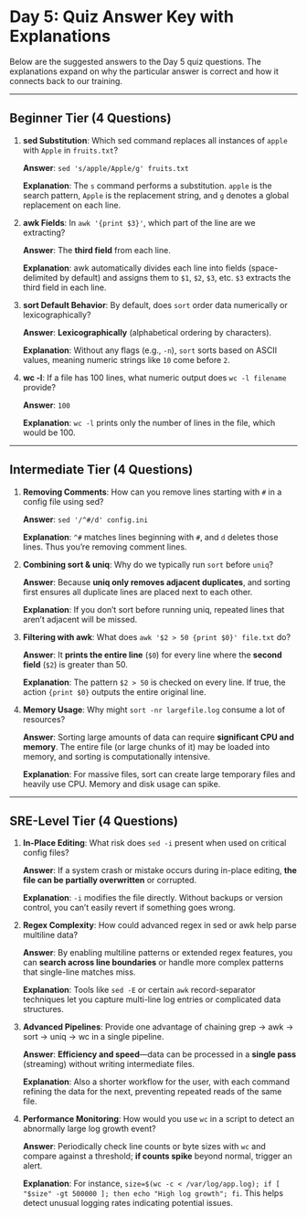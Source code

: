 # Day 5: Quiz Answer Key with Explanations

Below are the suggested answers to the Day 5 quiz questions. The explanations expand on why the particular answer is correct and how it connects back to our training.

---

## Beginner Tier (4 Questions)

1. **sed Substitution**: Which sed command replaces all instances of `apple` with `Apple` in `fruits.txt`?

   **Answer**: `sed 's/apple/Apple/g' fruits.txt`

   **Explanation**: The `s` command performs a substitution. `apple` is the search pattern, `Apple` is the replacement string, and `g` denotes a global replacement on each line.

2. **awk Fields**: In `awk '{print $3}'`, which part of the line are we extracting?

   **Answer**: The **third field** from each line.

   **Explanation**: awk automatically divides each line into fields (space-delimited by default) and assigns them to `$1`, `$2`, `$3`, etc. `$3` extracts the third field in each line.

3. **sort Default Behavior**: By default, does `sort` order data numerically or lexicographically?

   **Answer**: **Lexicographically** (alphabetical ordering by characters).

   **Explanation**: Without any flags (e.g., `-n`), `sort` sorts based on ASCII values, meaning numeric strings like `10` come before `2`.

4. **wc -l**: If a file has 100 lines, what numeric output does `wc -l filename` provide?

   **Answer**: `100`

   **Explanation**: `wc -l` prints only the number of lines in the file, which would be 100.

---

## Intermediate Tier (4 Questions)

1. **Removing Comments**: How can you remove lines starting with `#` in a config file using sed?

   **Answer**: `sed '/^#/d' config.ini`

   **Explanation**: `^#` matches lines beginning with `#`, and `d` deletes those lines. Thus you’re removing comment lines.

2. **Combining sort & uniq**: Why do we typically run `sort` before `uniq`?

   **Answer**: Because **uniq only removes adjacent duplicates**, and sorting first ensures all duplicate lines are placed next to each other.

   **Explanation**: If you don’t sort before running uniq, repeated lines that aren’t adjacent will be missed.

3. **Filtering with awk**: What does `awk '$2 > 50 {print $0}' file.txt` do?

   **Answer**: It **prints the entire line** (`$0`) for every line where the **second field** (`$2`) is greater than 50.

   **Explanation**: The pattern `$2 > 50` is checked on every line. If true, the action `{print $0}` outputs the entire original line.

4. **Memory Usage**: Why might `sort -nr largefile.log` consume a lot of resources?

   **Answer**: Sorting large amounts of data can require **significant CPU and memory**. The entire file (or large chunks of it) may be loaded into memory, and sorting is computationally intensive.

   **Explanation**: For massive files, sort can create large temporary files and heavily use CPU. Memory and disk usage can spike.

---

## SRE-Level Tier (4 Questions)

1. **In-Place Editing**: What risk does `sed -i` present when used on critical config files?

   **Answer**: If a system crash or mistake occurs during in-place editing, **the file can be partially overwritten** or corrupted.

   **Explanation**: `-i` modifies the file directly. Without backups or version control, you can’t easily revert if something goes wrong.

2. **Regex Complexity**: How could advanced regex in sed or awk help parse multiline data?

   **Answer**: By enabling multiline patterns or extended regex features, you can **search across line boundaries** or handle more complex patterns that single-line matches miss.

   **Explanation**: Tools like `sed -E` or certain `awk` record-separator techniques let you capture multi-line log entries or complicated data structures.

3. **Advanced Pipelines**: Provide one advantage of chaining grep → awk → sort → uniq → wc in a single pipeline.

   **Answer**: **Efficiency and speed**—data can be processed in a **single pass** (streaming) without writing intermediate files.

   **Explanation**: Also a shorter workflow for the user, with each command refining the data for the next, preventing repeated reads of the same file.

4. **Performance Monitoring**: How would you use `wc` in a script to detect an abnormally large log growth event?

   **Answer**: Periodically check line counts or byte sizes with `wc` and compare against a threshold; **if counts spike** beyond normal, trigger an alert.

   **Explanation**: For instance, `size=$(wc -c < /var/log/app.log); if [ "$size" -gt 500000 ]; then echo "High log growth"; fi`. This helps detect unusual logging rates indicating potential issues.
